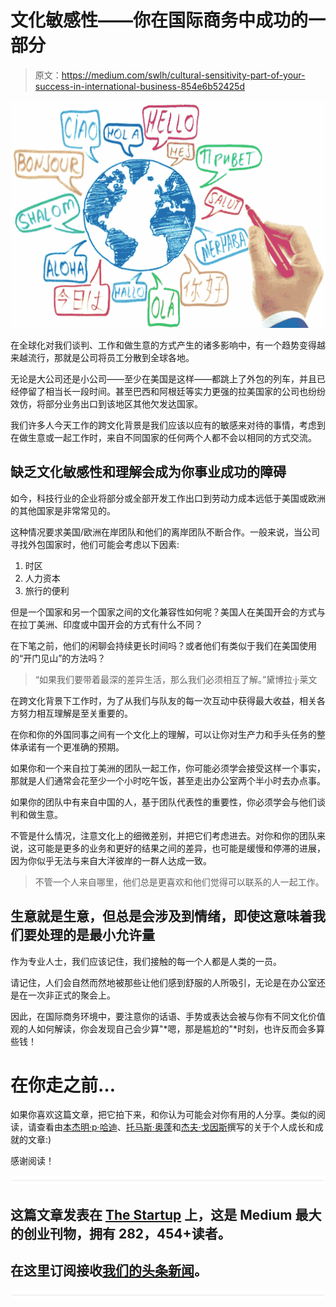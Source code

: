 # 文化敏感性——你在国际商务中成功的一部分

> 原文：<https://medium.com/swlh/cultural-sensitivity-part-of-your-success-in-international-business-854e6b52425d>

![](img/3090bf9b29599ef1469f1bd7b1599ba1.png)

在全球化对我们谈判、工作和做生意的方式产生的诸多影响中，有一个趋势变得越来越流行，那就是公司将员工分散到全球各地。

无论是大公司还是小公司——至少在美国是这样——都跳上了外包的列车，并且已经停留了相当长一段时间。甚至巴西和阿根廷等实力更强的拉美国家的公司也纷纷效仿，将部分业务出口到该地区其他欠发达国家。

我们许多人今天工作的跨文化背景是我们应该以应有的敏感来对待的事情，考虑到在做生意或一起工作时，来自不同国家的任何两个人都不会以相同的方式交流。

## 缺乏文化敏感性和理解会成为你事业成功的障碍

如今，科技行业的企业将部分或全部开发工作出口到劳动力成本远低于美国或欧洲的其他国家是非常常见的。

这种情况要求美国/欧洲在岸团队和他们的离岸团队不断合作。一般来说，当公司寻找外包国家时，他们可能会考虑以下因素:

1.  时区
2.  人力资本
3.  旅行的便利

但是一个国家和另一个国家之间的文化兼容性如何呢？美国人在美国开会的方式与在拉丁美洲、印度或中国开会的方式有什么不同？

在下笔之前，他们的闲聊会持续更长时间吗？或者他们有类似于我们在美国使用的“开门见山”的方法吗？

> “如果我们要带着最深的差异生活，那么我们必须相互了解。”黛博拉·j·莱文

在跨文化背景下工作时，为了从我们与队友的每一次互动中获得最大收益，相关各方努力相互理解是至关重要的。

在你和你的外国同事之间有一个文化上的理解，可以让你对生产力和手头任务的整体承诺有一个更准确的预期。

如果你和一个来自拉丁美洲的团队一起工作，你可能必须学会接受这样一个事实，那就是人们通常会花至少一个小时吃午饭，甚至走出办公室两个半小时去办点事。

如果你的团队中有来自中国的人，基于团队代表性的重要性，你必须学会与他们谈判和做生意。

不管是什么情况，注意文化上的细微差别，并把它们考虑进去。对你和你的团队来说，这可能是更多的业务和更好的结果之间的差异，也可能是缓慢和停滞的进展，因为你似乎无法与来自大洋彼岸的一群人达成一致。

> 不管一个人来自哪里，他们总是更喜欢和他们觉得可以联系的人一起工作。

## 生意就是生意，但总是会涉及到情绪，即使这意味着我们要处理的是最小允许量

作为专业人士，我们应该记住，我们接触的每一个人都是人类的一员。

请记住，人们会自然而然地被那些让他们感到舒服的人所吸引，无论是在办公室还是在一次非正式的聚会上。

因此，在国际商务环境中，要注意你的话语、手势或表达会被与你有不同文化价值观的人如何解读，你会发现自己会少算"*嗯，那是尴尬的"*时刻，也许反而会多算些钱！

# 在你走之前…

如果你喜欢这篇文章，把它拍下来，和你认为可能会对你有用的人分享。类似的阅读，请查看由[本杰明·p·哈迪](https://medium.com/u/5153880ce2ee?source=post_page-----854e6b52425d--------------------------------)、[托马斯·奥蓬](https://medium.com/u/9bb9d25bfad2?source=post_page-----854e6b52425d--------------------------------)和[杰夫·戈因斯](https://medium.com/u/b176436e91b1?source=post_page-----854e6b52425d--------------------------------)撰写的关于个人成长和成就的文章:)

感谢阅读！

![](img/731acf26f5d44fdc58d99a6388fe935d.png)

## 这篇文章发表在 [The Startup](https://medium.com/swlh) 上，这是 Medium 最大的创业刊物，拥有 282，454+读者。

## 在这里订阅接收[我们的头条新闻](http://growthsupply.com/the-startup-newsletter/)。

![](img/731acf26f5d44fdc58d99a6388fe935d.png)